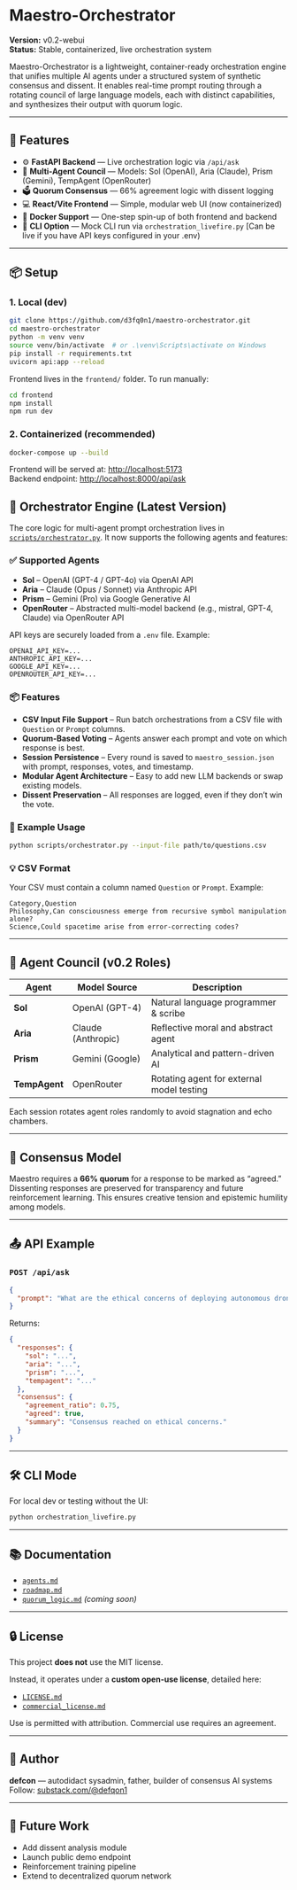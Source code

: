 
# Maestro-Orchestrator

**Version:** v0.2-webui  
**Status:** Stable, containerized, live orchestration system

Maestro-Orchestrator is a lightweight, container-ready orchestration engine that unifies multiple AI agents under a structured system of synthetic consensus and dissent. It enables real-time prompt routing through a rotating council of large language models, each with distinct capabilities, and synthesizes their output with quorum logic.

---

## 🚀 Features

- ⚙️ **FastAPI Backend** — Live orchestration logic via `/api/ask`
- 🧠 **Multi-Agent Council** — Models: Sol (OpenAI), Aria (Claude), Prism (Gemini), TempAgent (OpenRouter)
- 🗳️ **Quorum Consensus** — 66% agreement logic with dissent logging
- 💻 **React/Vite Frontend** — Simple, modular web UI (now containerized)
- 🐳 **Docker Support** — One-step spin-up of both frontend and backend
- 📜 **CLI Option** — Mock CLI run via `orchestration_livefire.py` [Can be live if you have API keys configured in your .env)

---

## 📦 Setup

### 1. Local (dev)
```bash
git clone https://github.com/d3fq0n1/maestro-orchestrator.git
cd maestro-orchestrator
python -m venv venv
source venv/bin/activate  # or .\venv\Scripts\activate on Windows
pip install -r requirements.txt
uvicorn api:app --reload
```

Frontend lives in the `frontend/` folder. To run manually:
```bash
cd frontend
npm install
npm run dev
```

### 2. Containerized (recommended)
```bash
docker-compose up --build
```

Frontend will be served at: [http://localhost:5173](http://localhost:5173)  
Backend endpoint: [http://localhost:8000/api/ask](http://localhost:8000/api/ask)


## 🧠 Orchestrator Engine (Latest Version)

The core logic for multi-agent prompt orchestration lives in [`scripts/orchestrator.py`](scripts/orchestrator.py). It now supports the following agents and features:

### ✅ Supported Agents
- **Sol** – OpenAI (GPT-4 / GPT-4o) via OpenAI API  
- **Aria** – Claude (Opus / Sonnet) via Anthropic API  
- **Prism** – Gemini (Pro) via Google Generative AI  
- **OpenRouter** – Abstracted multi-model backend (e.g., mistral, GPT-4, Claude) via OpenRouter API  

API keys are securely loaded from a `.env` file. Example:

```env
OPENAI_API_KEY=...
ANTHROPIC_API_KEY=...
GOOGLE_API_KEY=...
OPENROUTER_API_KEY=...
```

### 📦 Features
- **CSV Input File Support** – Run batch orchestrations from a CSV file with `Question` or `Prompt` columns.
- **Quorum-Based Voting** – Agents answer each prompt and vote on which response is best.
- **Session Persistence** – Every round is saved to `maestro_session.json` with prompt, responses, votes, and timestamp.
- **Modular Agent Architecture** – Easy to add new LLM backends or swap existing models.
- **Dissent Preservation** – All responses are logged, even if they don’t win the vote.

### 🚀 Example Usage
```bash
python scripts/orchestrator.py --input-file path/to/questions.csv
```

### 💡 CSV Format
Your CSV must contain a column named `Question` or `Prompt`. Example:

```csv
Category,Question
Philosophy,Can consciousness emerge from recursive symbol manipulation alone?
Science,Could spacetime arise from error-correcting codes?
```


---

## 🧠 Agent Council (v0.2 Roles)

| Agent    | Model Source     | Description                        |
|----------|------------------|------------------------------------|
| **Sol**  | OpenAI (GPT-4)    | Natural language programmer & scribe |
| **Aria** | Claude (Anthropic) | Reflective moral and abstract agent |
| **Prism**| Gemini (Google)   | Analytical and pattern-driven AI    |
| **TempAgent**| OpenRouter     | Rotating agent for external model testing |

Each session rotates agent roles randomly to avoid stagnation and echo chambers.

---

## 🤝 Consensus Model

Maestro requires a **66% quorum** for a response to be marked as “agreed.” Dissenting responses are preserved for transparency and future reinforcement learning. This ensures creative tension and epistemic humility among models.

---

## 📤 API Example

### `POST /api/ask`
```json
{
  "prompt": "What are the ethical concerns of deploying autonomous drones?"
}
```

Returns:
```json
{
  "responses": {
    "sol": "...",
    "aria": "...",
    "prism": "...",
    "tempagent": "..."
  },
  "consensus": {
    "agreement_ratio": 0.75,
    "agreed": true,
    "summary": "Consensus reached on ethical concerns."
  }
}
```

---

## 🛠️ CLI Mode

For local dev or testing without the UI:
```bash
python orchestration_livefire.py
```

---

## 📚 Documentation

- [`agents.md`](./docs/agents.md)
- [`roadmap.md`](./docs/roadmap.md)
- [`quorum_logic.md`](./docs/quorum_logic.md) *(coming soon)*

---

## 🔒 License

This project **does not** use the MIT license.

Instead, it operates under a **custom open-use license**, detailed here:

- [`LICENSE.md`](./LICENSE.md)
- [`commercial_license.md`](./commercial_license.md)

Use is permitted with attribution. Commercial use requires an agreement.

---

## 🙌 Author

**defcon** — autodidact sysadmin, father, builder of consensus AI systems  
Follow: [substack.com/@defqon1](https://substack.com/@defqon1)

---

## 🧱 Future Work

- Add dissent analysis module
- Launch public demo endpoint
- Reinforcement training pipeline
- Extend to decentralized quorum network
